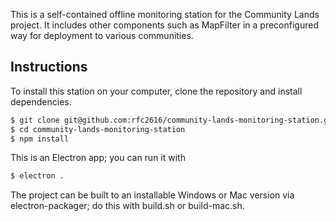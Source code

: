 This is a self-contained offline monitoring station for the Community Lands
project. It includes other components such as MapFilter in a preconfigured
way for deployment to various communities.

## Instructions

To install this station on your computer, clone the repository and install
dependencies.

```bash
$ git clone git@github.com:rfc2616/community-lands-monitoring-station.git
$ cd community-lands-monitoring-station
$ npm install
```

This is an Electron app; you can run it with

```bash
$ electron .
```

The project can be built to an installable Windows or Mac version via
electron-packager; do this with build.sh or build-mac.sh.
